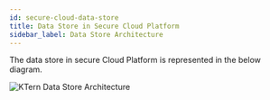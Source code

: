 ```yaml
---
id: secure-cloud-data-store
title: Data Store in Secure Cloud Platform
sidebar_label: Data Store Architecture
---
```


The data store in secure Cloud Platform is represented in the below diagram.

<img src="https://storage.googleapis.com/ktern-public-files/images/cloud-data-store.png" alt="KTern Data Store Architecture" />
